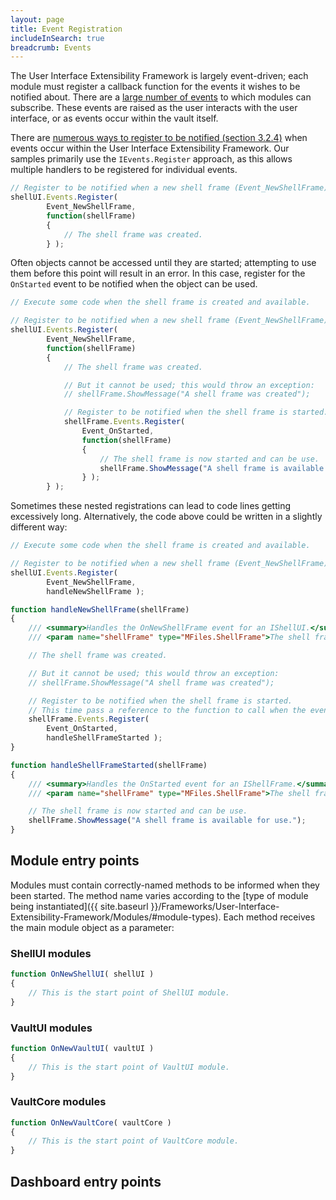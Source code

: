 ```yaml
---
layout: page
title: Event Registration
includeInSearch: true
breadcrumb: Events
---
```


The User Interface Extensibility Framework is largely event-driven; each module must register a callback function for the events it wishes to be notified about.  There are a [large number of events](https://www.m-files.com/UI_Extensibility_Framework/#Events.html) to which modules can subscribe.  These events are raised as the user interacts with the user interface, or as events occur within the vault itself.

There are [numerous ways to register to be notified (section 3.2.4)](https://www.m-files.com/UI_Extensibility_Framework/#Event_Started.html) when events occur within the User Interface Extensibility Framework.  Our samples primarily use the `IEvents.Register` approach, as this allows multiple handlers to be registered for individual events.

```javascript
// Register to be notified when a new shell frame (Event_NewShellFrame) is created.
shellUI.Events.Register(
		Event_NewShellFrame,
		function(shellFrame)
		{
			// The shell frame was created.
		} );
```

<p class="note">Often objects cannot be accessed until they are started; attempting to use them before this point will result in an error.  In this case, register for the <code class="highlighter-rouge">OnStarted</code> event to be notified when the object can be used.</p>

```javascript
// Execute some code when the shell frame is created and available.

// Register to be notified when a new shell frame (Event_NewShellFrame) is created.
shellUI.Events.Register(
		Event_NewShellFrame,
		function(shellFrame)
		{
			// The shell frame was created.

			// But it cannot be used; this would throw an exception:
			// shellFrame.ShowMessage("A shell frame was created");

			// Register to be notified when the shell frame is started.
			shellFrame.Events.Register(
				Event_OnStarted,
				function(shellFrame)
				{
					// The shell frame is now started and can be use.
					shellFrame.ShowMessage("A shell frame is available for use.");
				} );
		} );
```

Sometimes these nested registrations can lead to code lines getting excessively long.  Alternatively, the code above could be written in a slightly different way:

```javascript
// Execute some code when the shell frame is created and available.

// Register to be notified when a new shell frame (Event_NewShellFrame) is created.
shellUI.Events.Register(
		Event_NewShellFrame,
		handleNewShellFrame );

function handleNewShellFrame(shellFrame)
{
	/// <summary>Handles the OnNewShellFrame event for an IShellUI.</summary>
	/// <param name="shellFrame" type="MFiles.ShellFrame">The shell frame object which was created.</param>

	// The shell frame was created.

	// But it cannot be used; this would throw an exception:
	// shellFrame.ShowMessage("A shell frame was created");

	// Register to be notified when the shell frame is started.
	// This time pass a reference to the function to call when the event is fired.
	shellFrame.Events.Register(
		Event_OnStarted,
		handleShellFrameStarted );
}

function handleShellFrameStarted(shellFrame)
{
	/// <summary>Handles the OnStarted event for an IShellFrame.</summary>
	/// <param name="shellFrame" type="MFiles.ShellFrame">The shell frame object which was started.</param>

	// The shell frame is now started and can be use.
	shellFrame.ShowMessage("A shell frame is available for use.");
}
```

## Module entry points

Modules must contain correctly-named methods to be informed when they been started.  The method name varies according to the [type of module being instantiated]({{ site.baseurl }}/Frameworks/User-Interface-Extensibility-Framework/Modules/#module-types).  Each method receives the main module object as a parameter:

### ShellUI modules

```javascript
function OnNewShellUI( shellUI )
{
	// This is the start point of ShellUI module.
}
```

### VaultUI modules

```javascript
function OnNewVaultUI( vaultUI )
{
	// This is the start point of VaultUI module.
}
```

### VaultCore modules

```javascript
function OnNewVaultCore( vaultCore )
{
	// This is the start point of VaultCore module.
} 
```

## Dashboard entry points